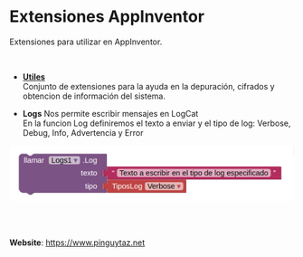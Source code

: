 # Extensiones AppInventor

Extensiones para utilizar en AppInventor.  

<BR>

- **[Utiles](Utiles)**  
Conjunto de extensiones para la ayuda en la depuración, cifrados y obtencion de información del sistema.  

- **Logs**
Nos permite escribir mensajes en LogCat  
En la funcion Log definiremos el texto a enviar y el tipo de log: Verbose, Debug, Info, Advertencia y Error  
<img src=Imagenes/LlamadaLog.png />


<br><br>

__Website__: <https://www.pinguytaz.net>

